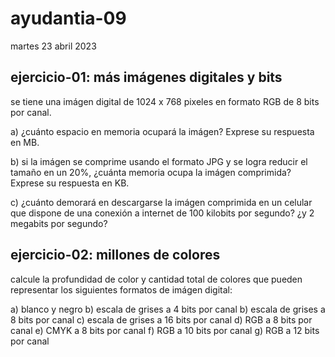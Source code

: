# ayudantia-09

martes 23 abril 2023


## ejercicio-01: más imágenes digitales y bits

se tiene una imágen digital de 1024 x 768 pixeles en formato RGB de 8 bits por canal.

a) ¿cuánto espacio en memoria ocupará la imágen? Exprese su respuesta en MB.

b) si la imágen se comprime usando el formato JPG y se logra reducir el tamaño en un 20%, ¿cuánta memoria ocupa la imágen comprimida? Exprese su respuesta en KB.

c) ¿cuánto demorará en descargarse la imágen comprimida en un celular que dispone de una conexión a internet de 100 kilobits por segundo? ¿y 2 megabits por segundo?

## ejercicio-02: millones de colores

calcule la profundidad de color y cantidad total de colores que pueden representar los siguientes formatos de imágen digital:

a) blanco y negro
b) escala de grises a 4 bits por canal
b) escala de grises a 8 bits por canal
c) escala de grises a 16 bits por canal
d) RGB a 8 bits por canal
e) CMYK a 8 bits por canal
f) RGB a 10 bits por canal
g) RGB a 12 bits por canal

